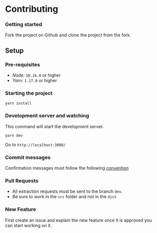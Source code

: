 # Contributing

### Getting started

Fork the project on Github and clone the project from the fork.

## Setup

### Pre-requisites

- *Node:* `10.16.0` or higher
- *Yarn:* `1.17.0` or higher

### Starting the project

```
yarn install
```

### Development server and watching

This command will start the development server.

```
yarn dev
```

Go to `http://localhost:3000/`

### Commit messages

Confirmation messages must follow the following [convention](https://www.conventionalcommits.org/en/v1.0.0-beta.4/)

### Pull Requests

- All extraction requests must be sent to the branch `dev`.
- Be sure to work in the `src` folder and not in the `dist`.


### New Feature

First create an issue and explain the new feature once it is approved you can start working on it.